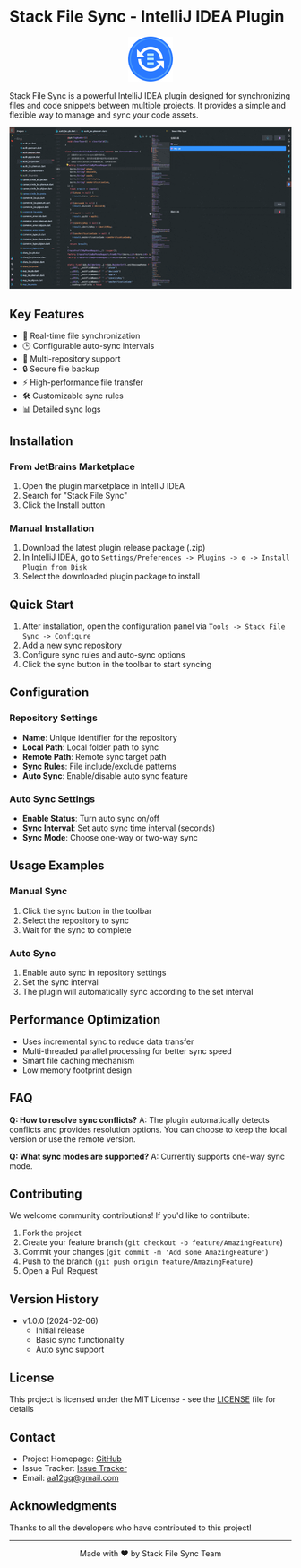 # Stack File Sync - IntelliJ IDEA Plugin

<p align="center">
  <img src="src/main/resources/icons/logo.svg" width="80" height="80" alt="Plugin Logo">
</p>

Stack File Sync is a powerful IntelliJ IDEA plugin designed for synchronizing files and code snippets between multiple projects. It provides a simple and flexible way to manage and sync your code assets.

![Demonstration](./docs/images/demonstration.gif)

## Key Features

- 🔄 Real-time file synchronization
- 🕒 Configurable auto-sync intervals
- 📁 Multi-repository support
- 🔒 Secure file backup
- ⚡ High-performance file transfer
- 🛠 Customizable sync rules
- 📊 Detailed sync logs

## Installation

### From JetBrains Marketplace

1. Open the plugin marketplace in IntelliJ IDEA
2. Search for "Stack File Sync"
3. Click the Install button

### Manual Installation

1. Download the latest plugin release package (.zip)
2. In IntelliJ IDEA, go to `Settings/Preferences -> Plugins -> ⚙️ -> Install Plugin from Disk`
3. Select the downloaded plugin package to install

## Quick Start

1. After installation, open the configuration panel via `Tools -> Stack File Sync -> Configure`
2. Add a new sync repository
3. Configure sync rules and auto-sync options
4. Click the sync button in the toolbar to start syncing

## Configuration

### Repository Settings

- **Name**: Unique identifier for the repository
- **Local Path**: Local folder path to sync
- **Remote Path**: Remote sync target path
- **Sync Rules**: File include/exclude patterns
- **Auto Sync**: Enable/disable auto sync feature

### Auto Sync Settings

- **Enable Status**: Turn auto sync on/off
- **Sync Interval**: Set auto sync time interval (seconds)
- **Sync Mode**: Choose one-way or two-way sync

## Usage Examples

### Manual Sync

1. Click the sync button in the toolbar
2. Select the repository to sync
3. Wait for the sync to complete

### Auto Sync

1. Enable auto sync in repository settings
2. Set the sync interval
3. The plugin will automatically sync according to the set interval

## Performance Optimization

- Uses incremental sync to reduce data transfer
- Multi-threaded parallel processing for better sync speed
- Smart file caching mechanism
- Low memory footprint design

## FAQ

**Q: How to resolve sync conflicts?**
A: The plugin automatically detects conflicts and provides resolution options. You can choose to keep the local version or use the remote version.

**Q: What sync modes are supported?**
A: Currently supports one-way sync mode.

## Contributing

We welcome community contributions! If you'd like to contribute:

1. Fork the project
2. Create your feature branch (`git checkout -b feature/AmazingFeature`)
3. Commit your changes (`git commit -m 'Add some AmazingFeature'`)
4. Push to the branch (`git push origin feature/AmazingFeature`)
5. Open a Pull Request

## Version History

- v1.0.0 (2024-02-06)
  - Initial release
  - Basic sync functionality
  - Auto sync support

## License

This project is licensed under the MIT License - see the [LICENSE](LICENSE) file for details

## Contact

- Project Homepage: [GitHub](https://github.com/aa12gq/stack-file-sync-intellij)
- Issue Tracker: [Issue Tracker](https://github.com/aa12gq/stack-file-sync-intellij/issues)
- Email: [aa12gq@gmail.com](mailto:aa12gq@gmail.com)

## Acknowledgments

Thanks to all the developers who have contributed to this project!

---

<p align="center">Made with ❤️ by Stack File Sync Team</p>
